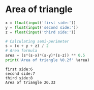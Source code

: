 # Area of triangle


```python
x = float(input('first side:'))
y = float(input('second side:'))
z = float(input('third side:'))

# Calculating semi-perimeter
s = (x + y + z) / 2
# Area formula
area = (s*(s-x)*(s-y)*(s-z)) ** 0.5
print('Area of triangle %0.2f' %area)
```

    first side:6
    second side:7
    third side:8
    Area of triangle 20.33
    
